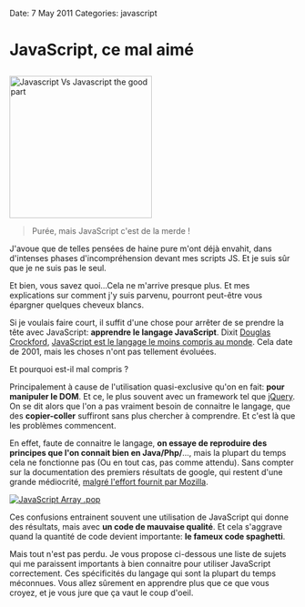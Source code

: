 Date: 7 May 2011
Categories: javascript

# JavaScript, ce mal aimé

<img src="http://www.skorks.com/wp-content/uploads/2010/04/javascript.jpg" alt="Javascript Vs Javascript the good part" title="Javascript Vs Javascript the good part" height="250px" style="margin-top: 10px"/>

> Purée, mais JavaScript c'est de la merde !

J'avoue que de telles pensées de haine pure m'ont déjà envahit, dans d'intenses phases d'incompréhension devant mes scripts JS. Et je suis sûr que je ne suis pas le seul.

Et bien, vous savez quoi...Cela ne m'arrive presque plus. Et mes explications sur comment j'y suis parvenu, pourront peut-être vous épargner quelques cheveux blancs.

Si je voulais faire court, il suffit d'une chose pour arrêter de se prendre la tête avec JavaScript: **apprendre le langage JavaScript**. Dixit [Douglas Crockford](http://fr.wikipedia.org/wiki/Douglas_Crockford "Douglas Crockford"), [JavaScript est le langage le moins compris au monde](http://www.crockford.com/javascript/javascript.html "The World's Most Misunderstood Programming Language"). Cela date de 2001, mais les choses n'ont pas tellement évoluées. 

Et pourquoi est-il mal compris ?

Principalement à cause de l'utilisation quasi-exclusive qu'on en fait: **pour manipuler le DOM**. Et ce, le plus souvent avec un framework tel que [jQuery](http://jquery.com/ "jQuery"). On se dit alors que l'on a pas vraiment besoin de connaitre le langage, que des **copier-coller** suffiront sans plus chercher à comprendre. Et c'est là que les problèmes commencent. 

En effet, faute de connaitre le langage, **on essaye de reproduire des principes que l'on connait bien en Java/Php/**..., mais la plupart du temps cela ne fonctionne pas (Ou en tout cas, pas comme attendu). Sans compter sur la documentation des premiers résultats de google, qui restent d'une grande médiocrité, [malgré l'effort fournit par Mozilla](http://hacks.mozilla.org/2010/10/promotejs-a-worldwide-call-for-improving-js-documentation-visibility/ "Promote js"). 

[ ![JavaScript Array .pop](http://static.jsconf.us/promotejsv.gif "JavaScript Array .pop") ](https://developer.mozilla.org/en/JavaScript/Reference/Global_Objects/Array)

Ces confusions entrainent souvent une utilisation de JavaScript qui donne des résultats, mais avec **un code de mauvaise qualité**. Et cela s'aggrave quand la quantité de code devient importante: **le fameux code spaghetti**.

Mais tout n'est pas perdu. Je vous propose ci-dessous une liste de sujets qui me paraissent importants à bien connaitre pour utiliser JavaScript correctement. Ces spécificités du langage qui sont la plupart du temps méconnues. Vous allez sûrement en apprendre plus que ce que vous croyez, et je vous jure que ça vaut le coup d'oeil.











